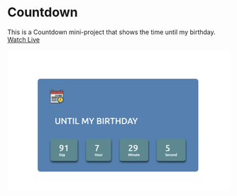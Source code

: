 # Countdown
This is a Countdown mini-project that shows the time until my birthday.</br>
[Watch Live](https://mohammadkiaei.github.io/Countdown-miniproj/)
</br>
</br>
![Countdown](https://github.com/mohammadkiaei/Countdown-miniproj/blob/main/img/Countdown.png)
